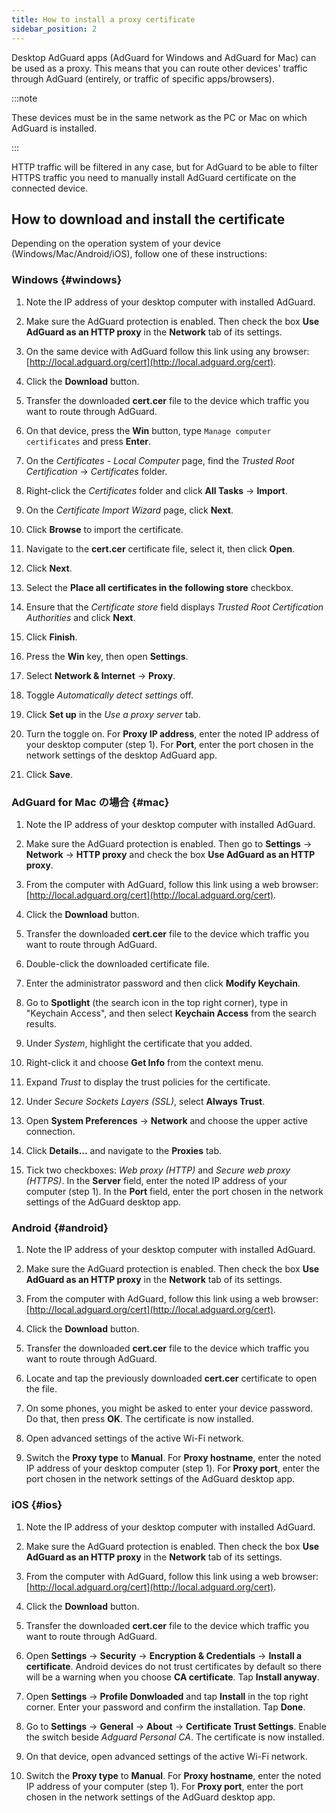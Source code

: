 ```yaml
---
title: How to install a proxy certificate
sidebar_position: 2
---
```


Desktop AdGuard apps (AdGuard for Windows and AdGuard for Mac) can be used as a proxy. This means that you can route other devices' traffic through AdGuard (entirely, or traffic of specific apps/browsers).

:::note

These devices must be in the same network as the PC or Mac on which AdGuard is installed.

:::

HTTP traffic will be filtered in any case, but for AdGuard to be able to filter HTTPS traffic you need to manually install AdGuard certificate on the connected device.

## How to download and install the certificate

Depending on the operation system of your device (Windows/Mac/Android/iOS), follow one of these instructions:

### Windows {#windows}

1. Note the IP address of your desktop computer with installed AdGuard.

2. Make sure the AdGuard protection is enabled. Then check the box **Use AdGuard as an HTTP proxy** in the **Network** tab of its settings.

3. On the same device with AdGuard follow this link using any browser: [http://local.adguard.org/cert](http://local.adguard.org/cert).

4. Click the **Download** button.

5. Transfer the downloaded **cert.cer** file to the device which traffic you want to route through AdGuard.

6. On that device, press the **Win** button, type `Manage computer certificates` and press **Enter**.

7. On the *Certificates - Local Computer* page, find the *Trusted Root Certification* → *Certificates* folder.

8. Right-click the *Certificates* folder and click **All Tasks** → **Import**.

9. On the *Certificate Import Wizard* page, click **Next**.

10. Click **Browse** to import the certificate.

11. Navigate to the **cert.cer** certificate file, select it, then click **Open**.

12. Click **Next**.

13. Select the **Place all certificates in the following store** checkbox.

14. Ensure that the *Certificate store* field displays *Trusted Root Certification Authorities* and click **Next**.

15. Click **Finish**.

16. Press the **Win** key, then open **Settings**.

17. Select **Network & Internet** → **Proxy**.

18. Toggle *Automatically detect settings* off.

19. Click **Set up** in the *Use a proxy server* tab.

20. Turn the toggle on. For **Proxy IP address**, enter the noted IP address of your desktop computer (step 1). For **Port**, enter the port chosen in the network settings of the desktop AdGuard app.

21. Click **Save**.

### AdGuard for Mac の場合 {#mac}

1. Note the IP address of your desktop computer with installed AdGuard.

2. Make sure the AdGuard protection is enabled. Then go to **Settings** → **Network** → **HTTP proxy** and check the box **Use AdGuard as an HTTP proxy**.

3. From the computer with AdGuard, follow this link using a web browser: [http://local.adguard.org/cert](http://local.adguard.org/cert).

4. Click the **Download** button.

5. Transfer the downloaded **cert.cer** file to the device which traffic you want to route through AdGuard.

6. Double-click the downloaded certificate file.

7. Enter the administrator password and then click **Modify Keychain**.

8. Go to **Spotlight** (the search icon in the top right corner), type in "Keychain Access", and then select **Keychain Access** from the search results.

9. Under *System*, highlight the certificate that you added.

10. Right-click it and choose **Get Info** from the context menu.

11. Expand *Trust* to display the trust policies for the certificate.

12. Under *Secure Sockets Layers (SSL)*, select **Always Trust**.

13. Open **System Preferences** → **Network** and choose the upper active connection.

14. Click **Details...** and navigate to the **Proxies** tab.

15. Tick two checkboxes: *Web proxy (HTTP)* and *Secure web proxy (HTTPS)*. In the **Server** field, enter the noted IP address of your computer (step 1). In the **Port** field, enter the port chosen in the network settings of the AdGuard desktop app.

### Android {#android}

1. Note the IP address of your desktop computer with installed AdGuard.

2. Make sure the AdGuard protection is enabled. Then check the box **Use AdGuard as an HTTP proxy** in the **Network** tab of its settings.

3. From the computer with AdGuard, follow this link using a web browser: [http://local.adguard.org/cert](http://local.adguard.org/cert).

4. Click the **Download** button.

5. Transfer the downloaded **cert.cer** file to the device which traffic you want to route through AdGuard.

6. Locate and tap the previously downloaded **cert.cer** certificate to open the file.

7. On some phones, you might be asked to enter your device password. Do that, then press **OK**. The certificate is now installed.

8. Open advanced settings of the active Wi-Fi network.

9. Switch the **Proxy type** to **Manual**. For **Proxy hostname**, enter the noted IP address of your desktop computer (step 1). For **Proxy port**, enter the port chosen in the network settings of the AdGuard desktop app.

### iOS {#ios}

1. Note the IP address of your desktop computer with installed AdGuard.

2. Make sure the AdGuard protection is enabled. Then check the box **Use AdGuard as an HTTP proxy** in the **Network** tab of its settings.

3. From the computer with AdGuard, follow this link using a web browser: [http://local.adguard.org/cert](http://local.adguard.org/cert).

4. Click the **Download** button.

5. Transfer the downloaded **cert.cer** file to the device which traffic you want to route through AdGuard.

6. Open **Settings** → **Security** → **Encryption & Credentials** → **Install a certificate**. Android devices do not trust certificates by default so there will be a warning when you choose **CA certificate**. Tap **Install anyway**.

7. Open **Settings** → **Profile Donwloaded** and tap **Install** in the top right corner. Enter your password and confirm the installation. Tap **Done**.

8. Go to **Settings** → **General** → **About** → **Certificate Trust Settings**. Enable the switch beside *Adguard Personal CA*. The certificate is now installed.

9. On that device, open advanced settings of the active Wi-Fi network.

10. Switch the **Proxy type** to **Manual**. For **Proxy hostname**, enter the noted IP address of your computer (step 1). For **Proxy port**, enter the port chosen in the network settings of the AdGuard desktop app.
